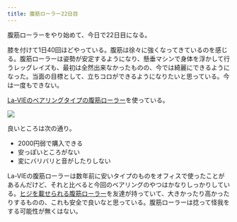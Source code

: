 ```yaml
---
title: 腹筋ローラー22日目
---
```

腹筋ローラーをやり始めて、今日で22日目になる。

膝を付けて1日40回ほどやっている。腹筋は徐々に強くなってきているのを感じる。腹筋ローラーは姿勢が安定するようになり、懸垂マシンで身体を浮かして行うレッグレイズも、最初は全然出来なかったものの、今では綺麗にできるようになった。当面の目標として、立ちコロができるようになりたいと思っている。今は一度もできない。

[La-VIEのベアリングタイプの腹筋ローラー](https://www.amazon.co.jp/dp/B07DNVTVVM)を使っている。

![](https://lh3.googleusercontent.com/docs/ADP-6oFiTN-lBM1TE8KS2KhzGQ3uamRv2pmBPN0FwYfoO1zNkP3_fbIdvPcgS33ZC50J_GnlmW4hvG4hiXqdV0ZvBas0x-lrihBXz8uVrkG_cYWshw5JnoCIr_HaJo6eJE4CvaQsEZWPtrkXTgLtqP63m0DxxbzSm1PXHn4OMx54XzRbZVqTVfxRRw659dnkJx9o8cf7ATaG6Y2tqaN8_vv9tuP43CslcUY0TdMhwQS-xbqZU9eRDevdQBEuK3uefKfRmuKd6BekPEZwFeVlNA2bF5EcsAdwiiAvitzqLpQkGIPHb0OMnZ-kHUGWpQCdVLwZ1xR3oLCWrKmV8kzzfl0M87KdARboaHbfSP0v_s_En93lr-kWKYJOVQwoUOjzaorzK_8qTyP3FHLsxomJF3kdc8tVI3fmIS217JwD_vYM6pxuXysvKFbUWy8KIHdf3kchNj9PpP6cA1yCXeZVaLhwqc_qoGkfgGZeEmjlIfljtd0bAdHV8G8KU7IAGdBCLK-DkAh3MFl3PRswUN3ui3VofFHkYkUsEz7g8sQRP1zOttCM9V2LAUnknjtkD9jZlDFQseiZ5w-9WmCSjmzFSQPBnIe2--fQYjCMY8FLGSfRI4NP7OeEIdiIw049_0QbWUj5u2KytGUrXm7ti0lwtU3A3NSBkxjFmtw5DDJdYMrSCqnHXy74rkBhvZTLdtJKycwOMOT8z7ymjAfhy4B9oAIEJUYECuhnc6wUWCibxngppzd8BjdvuIjsObI0AR1OvWD-zq0e8lT1oEqVJnqtIpJYswvypeJYAmRSu_58cQWjm-fBLVo8opnIpzvZ3LLtVUWcYj1gF7cxYukDtSEhlfAQNAS5dYqXyUv8lFD3qWgafb7tq7mE79R_n5EWEKtRt0PHjURyxOUyUVJyU4ALYwSv-fwaYgNf26hpme-7TPrqyY1dkFdWFSIwsmX6J_4UYj0COziXPdWb7yhwJQijxtSuR2q3UUet7OL8lJIOQ7EZoeFrsfBlFXBACR-beIHbTBCq2olIgPiiwtak5POKZw9P4DMwHEHwjGv9U4xXk1FiljVSny9TdWK7SQp5RF1FYAGoslLGvOxZxtH4x19L2qCZ1FuPHPNuiYnqgKRXYHHgzIAabmgGRf5MHmZJmz9iK6UQT3ernjqRlRiLKL_atVW9tlADCGFUcRQ7Tfn8Sy8C155aTiC6ldYdKGE62bilCJTsbHPx0Vh4iS1w-cXet-Bgr55r5Ymu9XF0aBx4okam0y9EACUe)

良いところは次の通り。

*   2000円弱で購入できる
*   安っぽいところがない
*   変にバリバリと音がしたりしない

La-VIEの腹筋ローラーは数年前に安いタイプのものをオフィスで使ったことがあるんだけど、それと比べると今回のベアリングのやつはかなりしっかりしている。[ヒジを載せられる腹筋ローラー](https://www.amazon.co.jp/dp/B08MPRQ4PD)を友達が持っていて、大きかったり高かったりするものの、これも安全で良いなと思っている。腹筋ローラーは捻って怪我をする可能性が無くはない。
